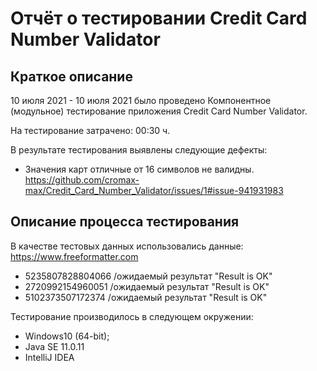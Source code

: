 # Отчёт о тестировании Credit Card Number Validator

## Краткое описание

10 июля 2021 - 10 июля 2021 было проведено Компонентное (модульное) тестирование приложения Credit Card Number Validator.

На тестирование затрачено: 00:30 ч.

В результате тестирования выявлены следующие дефекты:
* Значения карт отличные от 16 символов не валидны.
  https://github.com/cromax-max/Credit_Card_Number_Validator/issues/1#issue-941931983

## Описание процесса тестирования


В качестве тестовых данных использовались данные: https://www.freeformatter.com
* 5235807828804066 /ожидаемый результат "Result is OK"
* 2720992154960051 /ожидаемый результат "Result is OK"
* 5102373507172374 /ожидаемый результат "Result is OK"

Тестирование производилось в следующем окружении:
* Windows10 (64-bit);
* Java SE 11.0.11
* IntelliJ IDEA 
